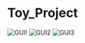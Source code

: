 # Toy_Project
![GUI!](https://user-images.githubusercontent.com/104306964/225285444-8c197358-953f-4f43-ba13-21e66ccd22d5.PNG)
![GUI2](https://user-images.githubusercontent.com/104306964/225285454-1670b315-2f58-435a-832a-e763a9096315.PNG)
![GUI3](https://user-images.githubusercontent.com/104306964/225285463-7c74d599-0761-4ad0-b5ec-0cd909757d0d.PNG)
